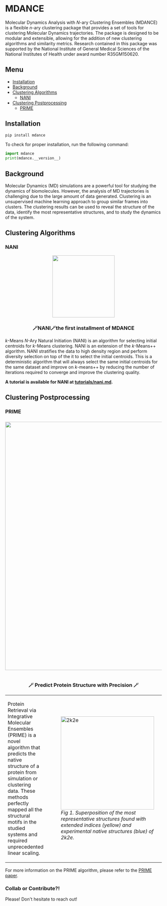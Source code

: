 # MDANCE
Molecular Dynamics Analysis with *N*-ary Clustering Ensembles (MDANCE) is a flexible *n*-ary clustering package that provides a set of tools for clustering Molecular Dynamics trajectories. The package is designed to be modular and extensible, allowing for the addition of new clustering algorithms and similarity metrics.
Research contained in this package was supported by the National Institute of General Medical Sciences of the National Institutes of Health under award number R35GM150620.

## Menu
- [Installation](#installation)
- [Background](#background)
- [Clustering Algorithms](#clustering-algorithms)
  - [NANI](#nani)
- [Clustering Postprocessing](#clustering-postprocessing)
  - [PRIME](#prime)

## Installation
```python
pip install mdance
```
To check for proper installation, run the following command:

```python
import mdance
print(mdance.__version__)
```

## Background
Molecular Dynamics (MD) simulations are a powerful tool for studying the dynamics of biomolecules. However, the analysis of MD trajectories is challenging due to the large amount of data generated. Clustering is an unsupervised machine learning approach to group similar frames into clusters. The clustering results can be used to reveal the structure of the data, identify the most representative structures, and to study the dynamics of the system.

## Clustering Algorithms
### NANI
<p align="center">
<img src="docs/img/nani-logo.PNG" width="200" height=auto align="center"></a></p>

<h3 align="center">
    <p><b>🪄NANI🪄the first installment of MDANCE</b></p>
    </h3>

*k*-Means *N*-Ary Natural Initiation (NANI) is an algorithm for selecting initial centroids for *k*-Means clustering. NANI is an extension of the *k*-Means++ algorithm. NANI stratifies the data to high density region and perform diversity selection on top of the it to select the initial centroids. This is a deterministic algorithm that will always select the same initial centroids for the same dataset and improve on *k*-means++ by reducing the number of iterations required to converge and improve the clustering quality.

**A tutorial is available for NANI at [tutorials/nani.md](tutorials/nani.md).**

## Clustering Postprocessing
### PRIME
<h3 align="center"> 
    <img src="docs/img/logo.png" width="800" height=auto align="center"></a>
    &nbsp
    <p><b>🪄 Predict Protein Structure with Precision 🪄</b></p>
    </h3>

<table>
  <tr>
    <td>
      <p>Protein Retrieval via Integrative Molecular Ensembles (PRIME)</b> is a novel algorithm that predicts the native structure of a protein from simulation or clustering data. These methods perfectly mapped all the structural motifs in the studied systems and required unprecedented linear scaling.</p>
    </td>
    <td>
      <figure>
        <img src="docs/img/2k2e.png" alt="2k2e" width="300" height="auto">
        <figcaption><i>Fig 1. Superposition of the most representative structures found with extended indices (yellow) and experimental native structures (blue) of 2k2e.</i></figcaption>
      </figure>
    </td>
  </tr>
</table>

For more information on the PRIME algorithm, please refer to the [PRIME paper](https://www.biorxiv.org/content/10.1101/2024.03.19.585783v1). 

### Collab or Contribute?!
Please! Don't hesitate to reach out!
